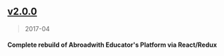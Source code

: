 ## [v2.0.0](https://link-goes-here)
> 2017-04

#### Complete rebuild of Abroadwith Educator's Platform via React/Redux
